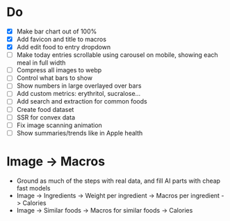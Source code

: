# Do

- [x] Make bar chart out of 100%
- [x] Add favicon and title to macros
- [x] Add edit food to entry dropdown
- [ ] Make today entries scrollable using carousel on mobile, showing each meal in full width
- [ ] Compress all images to webp
- [ ] Control what bars to show
- [ ] Show numbers in large overlayed over bars
- [ ] Add custom metrics: erythritol, sucralose…
- [ ] Add search and extraction for common foods
- [ ] Create food dataset
- [ ] SSR for convex data
- [ ] Fix image scanning animation
- [ ] Show summaries/trends like in Apple health

# Image -> Macros

- Ground as much of the steps with real data, and fill AI parts with cheap fast models
- Image -> Ingredients -> Weight per ingredient -> Macros per ingredient -> Calories
- Image -> Similar foods -> Macros for similar foods -> Calories
